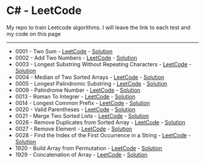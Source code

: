 # C# - LeetCode

My repo to train Leetcode algorithms.
I will leave the link to each test and my code on this page

---

- 0001 - Two Sum                                            - [LeetCode](https://leetcode.com/problems/two-sum/) - [Solution](https://github.com/Robert1802/LeetCode-CSharp/blob/master/0001_TwoSum/Program.cs)
- 0002 - Add Two Numbers                                    - [LeetCode](https://leetcode.com/problems/add-two-numbers/) - [Solution](https://github.com/Robert1802/LeetCode-CSharp/blob/master/0002_AddTwoNumbers/Program.cs)
- 0003 - Longest Substring Without Repeating Characters     - [LeetCode](https://leetcode.com/problems/longest-substring-without-repeating-characters/) - [Solution](https://github.com/Robert1802/LeetCode-CSharp/blob/master/0003_LongestSubstring/Program.cs)
- 0004 - Median of Two Sorted Arrays                        - [LeetCode](https://leetcode.com/problems/median-of-two-sorted-arrays/) - [Solution](https://github.com/Robert1802/LeetCode-CSharp/blob/master/0005_LongestPalindromicSubstring/Program.cs)
- 0005 - Longest Palindromic Substring                      - [LeetCode](https://leetcode.com/problems/longest-palindromic-substring/description/) - [Solution](https://github.com/Robert1802/LeetCode-CSharp/blob/master/0004_MedianOfTwoSortedArrays/Program.cs)
- 0009 - Palindrome Number                                  - [LeetCode](https://leetcode.com/problems/palindrome-number/) - [Solution](https://github.com/Robert1802/LeetCode-CSharp/blob/master/0009_PalindromeNumber/Program.cs)
- 0013 - Roman To Integrer                                  - [LeetCode](https://leetcode.com/problems/roman-to-integer/) - [Solution](https://github.com/Robert1802/LeetCode-CSharp/blob/master/0013_RomanToInt/Program.cs)
- 0014 - Longest Common Prefix                              - [LeetCode](https://leetcode.com/problems/longest-common-prefix/) - [Solution](https://github.com/Robert1802/LeetCode-CSharp/blob/master/0014_LongestCommonPrefix/Program.cs)
- 0020 - Valid Parentheses                                  - [LeetCode](https://leetcode.com/problems/valid-parentheses/) - [Solution](https://github.com/Robert1802/LeetCode-CSharp/blob/master/0020_ValidParentheses/Program.cs)
- 0021 - Merge Two Sorted Lists                             - [LeetCode](https://leetcode.com/problems/merge-two-sorted-lists/) - [Solution](https://github.com/Robert1802/LeetCode-CSharp/blob/master/0021_MergeTwoSortedLists/Program.cs)
- 0026 - Remove Duplicates from Sorted Array                - [LeetCode](https://leetcode.com/problems/remove-duplicates-from-sorted-array/) - [Solution](https://github.com/Robert1802/LeetCode-CSharp/blob/master/0026_RemoveDuplicatesFromSortedArray/Program.cs)
- 0027 - Remove Element                                     - [LeetCode](https://leetcode.com/problems/remove-element/) - [Solution](https://github.com/Robert1802/LeetCode-CSharp/blob/master/0027_RemoveElement/Program.cs)
- 0028 - Find the Index of the First Occurrence in a String - [LeetCode](https://leetcode.com/problems/find-the-index-of-the-first-occurrence-in-a-string/) - [Solution](https://github.com/Robert1802/LeetCode-CSharp/blob/master/0028_StringIndex/Program.cs)
- 1920 - Build Array from Permutation                       - [LeetCode](https://leetcode.com/problems/build-array-from-permutation/) - [Solution](https://github.com/Robert1802/LeetCode-CSharp/blob/master/1920_BuildArrayFromPermutation/Program.cs)
- 1929 - Concatenation of Array                             - [LeetCode](https://leetcode.com/problems/concatenation-of-array/) - [Solution](https://github.com/Robert1802/LeetCode-CSharp/blob/master/1929_ConcatenationOfArray/Program.cs)